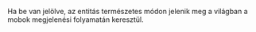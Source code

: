 Ha be van jelölve, az entitás természetes módon jelenik meg a világban a mobok megjelenési folyamatán keresztül.